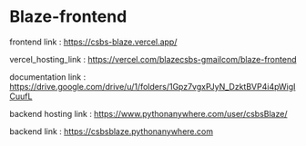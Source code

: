 # Blaze-frontend

frontend link : https://csbs-blaze.vercel.app/

vercel_hosting_link : https://vercel.com/blazecsbs-gmailcom/blaze-frontend

documentation link : https://drive.google.com/drive/u/1/folders/1Gpz7vgxPJyN_DzktBVP4i4pWigICuufL    

backend hosting link : https://www.pythonanywhere.com/user/csbsBlaze/

backend link : https://csbsblaze.pythonanywhere.com
